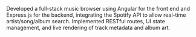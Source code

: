 Developed a full-stack music browser using Angular for the front end and Express.js for the backend, integrating the Spotify API to allow real-time artist/song/album search. 
Implemented RESTful routes, UI state management, and live rendering of track metadata and album art.
